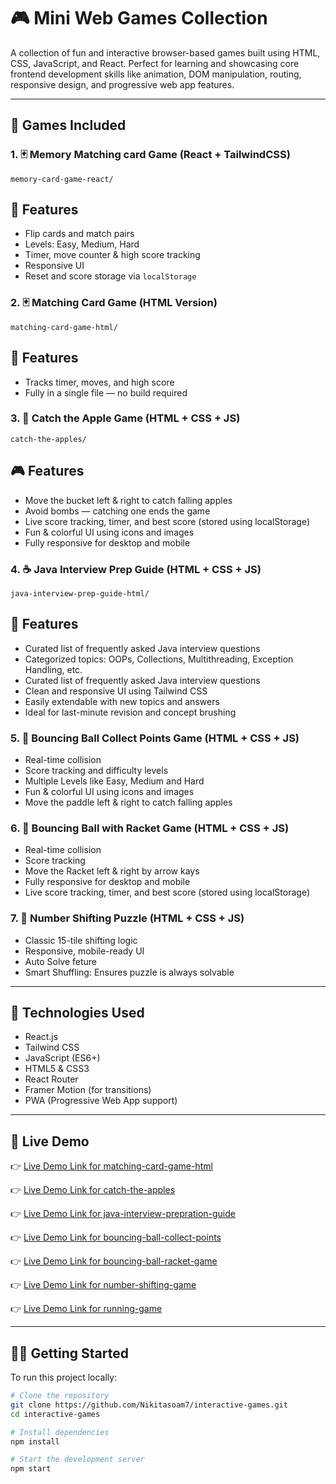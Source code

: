 # 🎮 Mini Web Games Collection

A collection of fun and interactive browser-based games built using HTML, CSS, JavaScript, and React. Perfect for learning and showcasing core frontend development skills like animation, DOM manipulation, routing, responsive design, and progressive web app features.

---

## 🧩 Games Included

### 1. 🃏 Memory Matching card Game (React + TailwindCSS)
`memory-card-game-react/`

## 🚀 Features
- Flip cards and match pairs
- Levels: Easy, Medium, Hard
- Timer, move counter & high score tracking
- Responsive UI
- Reset and score storage via `localStorage`

### 2. 🃏 Matching Card Game (HTML Version)
`matching-card-game-html/`
## 🚀 Features
- Tracks timer, moves, and high score
- Fully in a single file — no build required

### 3. 🍎 Catch the Apple Game (HTML + CSS + JS)
`catch-the-apples/`

## 🎮 Features
- Move the bucket left & right to catch falling apples
- Avoid bombs — catching one ends the game
- Live score tracking, timer, and best score (stored using localStorage)
- Fun & colorful UI using icons and images
- Fully responsive for desktop and mobile

### 4. ☕ Java Interview Prep Guide (HTML + CSS + JS)
`java-interview-prep-guide-html/`

## 📘 Features
- Curated list of frequently asked Java interview questions
- Categorized topics: OOPs, Collections, Multithreading, Exception Handling, etc.
- Curated list of frequently asked Java interview questions
- Clean and responsive UI using Tailwind CSS
- Easily extendable with new topics and answers
- Ideal for last-minute revision and concept brushing

### 5. 🥎 Bouncing Ball Collect Points Game (HTML + CSS + JS)
- Real-time collision
- Score tracking and difficulty levels
- Multiple Levels like Easy, Medium and Hard
- Fun & colorful UI using icons and images
- Move the paddle left & right to catch falling apples

### 6. 🎾 Bouncing Ball with Racket Game (HTML + CSS + JS)
- Real-time collision
- Score tracking
- Move the Racket left & right by arrow kays
- Fully responsive for desktop and mobile
- Live score tracking, timer, and best score (stored using localStorage)

### 7. 🔢 Number Shifting Puzzle (HTML + CSS + JS)
- Classic 15-tile shifting logic
- Responsive, mobile-ready UI
- Auto Solve feture
- Smart Shuffling: Ensures puzzle is always solvable

---

## 🚀 Technologies Used

- React.js
- Tailwind CSS
- JavaScript (ES6+)
- HTML5 & CSS3
- React Router
- Framer Motion (for transitions)
- PWA (Progressive Web App support)

---

## 📲 Live Demo

👉 [Live Demo Link for matching-card-game-html](https://nikitasoam7.github.io/interactive-games/matching-card-game/matching-card-game-html/)

👉 [Live Demo Link for catch-the-apples](https://nikitasoam7.github.io/interactive-games/catch-the-apples/)

👉 [Live Demo Link for java-interview-prepration-guide](https://nikitasoam7.github.io/interactive-games/java-interview-prepration-guide/java-interview-prep-guide-html/)

👉 [Live Demo Link for bouncing-ball-collect-points](https://nikitasoam7.github.io/interactive-games/bouncing-ball-game/bouncing-ball-collect-points/)

👉 [Live Demo Link for bouncing-ball-racket-game](https://nikitasoam7.github.io/interactive-games/bouncing-ball-game/bouncing-ball-racket-game/)

👉 [Live Demo Link for number-shifting-game](https://nikitasoam7.github.io/interactive-games/interactive-games/number-shifting-game/)

👉 [Live Demo Link for running-game](https://nikitasoam7.github.io/interactive-games/interactive-games/running-game/)

---

## 🧑‍💻 Getting Started

To run this project locally:

```bash
# Clone the repository
git clone https://github.com/Nikitasoam7/interactive-games.git
cd interactive-games

# Install dependencies
npm install

# Start the development server
npm start
